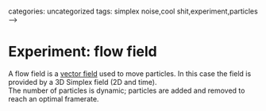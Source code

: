 <!--
  id: 2568
  date: 2014-04-24T11:19:04
  modified: 2015-10-25T07:07:29
  slug: experiment-flowfield
  type: post
  excerpt: <p>A flow field is a vector field used to move particles. In this case the field is provided by a 3D Simplex field (2D and time). The number of particles is dynamic; particles are added and removed to reach an optimal framerate.</p> 
  content: <p>A flow field is a <a href="http://en.m.wikipedia.org/wiki/Vector_field">vector field</a> used to move particles. In this case the field is provided by a 3D Simplex field (2D and time).<br /> The number of particles is dynamic; particles are added and removed to reach an optimal framerate.</p> <p><!--more--></p> <pre><code data-language="javascript" data-src="/wordpress/wp-content/themes/sjeiti/static/experiment/flowfield.js"></code></pre> 
  categories: uncategorized
  tags: simplex noise,cool shit,experiment,particles
-->

# Experiment: flow field

<p>A flow field is a <a href="http://en.m.wikipedia.org/wiki/Vector_field">vector field</a> used to move particles. In this case the field is provided by a 3D Simplex field (2D and time).<br />
The number of particles is dynamic; particles are added and removed to reach an optimal framerate.</p>
<p><!--more--></p>
<pre><code data-language="javascript" data-src="/wordpress/wp-content/themes/sjeiti/static/experiment/flowfield.js"></code></pre>

